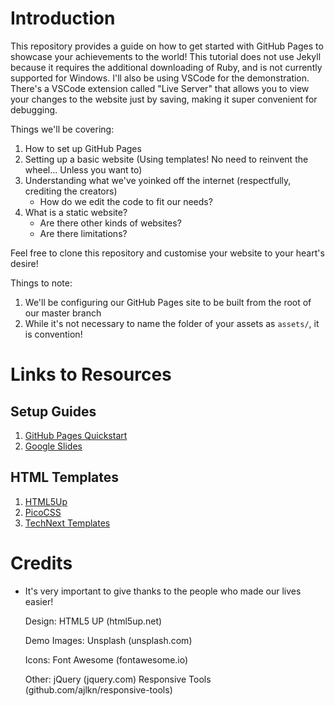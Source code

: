 # Introduction
This repository provides a guide on how to get started with GitHub Pages to showcase your achievements to the world! This tutorial does not use Jekyll because it requires the additional downloading of Ruby, and is not currently supported for Windows. I'll also be using VSCode for the demonstration. There's a VSCode extension called "Live Server" that allows you to view your changes to the website just by saving, making it super convenient for debugging.

Things we'll be covering:
1. How to set up GitHub Pages
2. Setting up a basic website (Using templates! No need to reinvent the wheel... Unless you want to)
3. Understanding what we've yoinked off the internet (respectfully, crediting the creators)
    - How do we edit the code to fit our needs?
4. What is a static website?
    - Are there other kinds of websites? 
    - Are there limitations?

Feel free to clone this repository and customise your website to your heart's desire!

Things to note:
1. We'll be configuring our GitHub Pages site to be built from the root of our master branch
2. While it's not necessary to name the folder of your assets as ```assets/```, it is convention!

# Links to Resources
## Setup Guides
1. [GitHub Pages Quickstart](https://docs.github.com/en/pages/quickstart)
2. [Google Slides]()

## HTML Templates
1. [HTML5Up](https://html5up.net/)
2. [PicoCSS](https://picocss.com/)
3. [TechNext Templates](https://technext.github.io/100-template-bundle/)

# Credits
* It's very important to give thanks to the people who made our lives easier! 
    
    Design:
        HTML5 UP (html5up.net)

	Demo Images:
		Unsplash (unsplash.com)

	Icons:
		Font Awesome (fontawesome.io)

	Other:
		jQuery (jquery.com)
		Responsive Tools (github.com/ajlkn/responsive-tools)